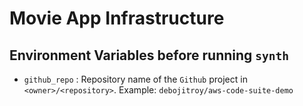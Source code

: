 # Movie App Infrastructure

## Environment Variables before running `synth`

* `github_repo` : Repository name of the `Github` project in `<owner>/<repository>`. Example: `debojitroy/aws-code-suite-demo`
